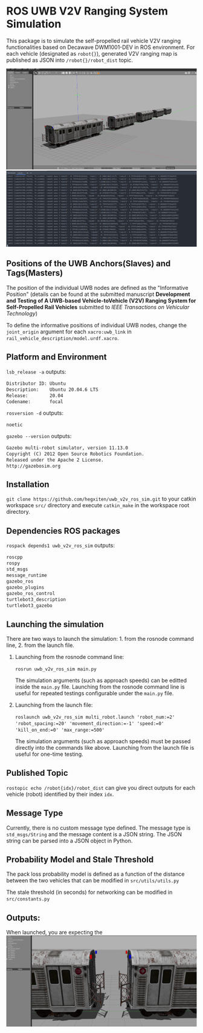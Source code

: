 # ROS UWB V2V Ranging System Simulation
This package is to simulate the self-propelled rail vehicle V2V ranging functionalities based on Decawave DWM1001-DEV in ROS environment. For each vehicle (designated as `robot{}`), generated V2V ranging map is published as JSON into `/robot{}/robot_dist` topic. 

![](https://raw.githubusercontent.com/hegxiten/uwb_v2v_ros_sim/master/docs/1.png)
![](https://raw.githubusercontent.com/hegxiten/uwb_v2v_ros_sim/master/docs/2.png)

## Positions of the UWB Anchors(Slaves) and Tags(Masters)

The position of the individual UWB nodes are defined as the "Informative Position" (details can be found at the submitted manuscript **Development and Testing of A UWB-based Vehicle-toVehicle (V2V) Ranging System for Self-Propelled Rail
Vehicles** submitted to *IEEE Transactions on Vehicular Technology*)

To define the informative positions of individual UWB nodes, change the `joint_origin` argument for each `xacro:uwb_link` in `rail_vehicle_description/model.urdf.xacro`.

## Platform and Environment
`lsb_release -a` outputs:
```
Distributor ID: Ubuntu
Description:    Ubuntu 20.04.6 LTS
Release:        20.04
Codename:       focal
```
`rosversion -d` outputs:
```
noetic
```
`gazebo --version` outputs:
```
Gazebo multi-robot simulator, version 11.13.0
Copyright (C) 2012 Open Source Robotics Foundation.
Released under the Apache 2 License.
http://gazebosim.org
```


## Installation

`git clone https://github.com/hegxiten/uwb_v2v_ros_sim.git` to your catkin workspace `src/` directory and execute `catkin_make` in the workspace root directory.

## Dependencies ROS packages

`rospack depends1 uwb_v2v_ros_sim` outputs:
```
roscpp
rospy
std_msgs
message_runtime
gazebo_ros
gazebo_plugins
gazebo_ros_control
turtlebot3_description
turtlebot3_gazebo
```

## Launching the simulation

There are two ways to launch the simulation: 1. from the rosnode command line, 2. from the launch file.

1. Launching from the rosnode command line:
   
   `rosrun uwb_v2v_ros_sim main.py`

   The simulation arguments (such as approach speeds) can be editted inside the `main.py` file. Launching from the rosnode command line is useful for repeated testings configurable under the `main.py` file.

2. Launching from the launch file:
   
    `roslaunch uwb_v2v_ros_sim multi_robot.launch 'robot_num:=2' 'robot_spacing:=20' 'movement_direction:=-1' 'speed:=0' 'kill_on_end:=0' 'max_range:=500'` 
   
   The simulation arguments (such as approach speeds) must be passed directly into the commands like above. Launching from the launch file is useful for one-time testing.

## Published Topic

`rostopic echo /robot{idx}/robot_dist` can give you direct outputs for each vehicle (robot) identified by their index `idx`. 

## Message Type

Currently, there is no custom message type defined. The message type is `std_msgs/String` and the message content is a JSON string. The JSON string can be parsed into a JSON object in Python.

## Probability Model and Stale Threshold 

The pack loss probability model is defined as a function of the distance between the two vehicles that can be modified in `src/utils/utils.py`

The stale threshold (in seconds) for networking can be modified in `src/constants.py` 

## Outputs:

When launched, you are expecting the 
![](https://raw.githubusercontent.com/hegxiten/uwb_v2v_ros_sim/master/docs/3.png)
